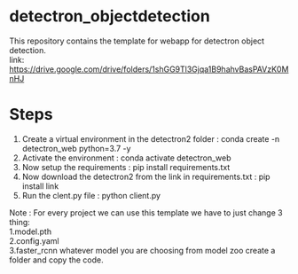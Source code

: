 # detectron_objectdetection
This repository contains the template for webapp for detectron object detection.<br>
link: https://drive.google.com/drive/folders/1shGG9Tl3Gjqa1B9hahvBasPAVzK0MnHJ<br>

# Steps 
  1. Create a virtual environment in the detectron2 folder : conda create -n detectron_web python=3.7 -y<br>
  2. Activate the environment : conda activate detectron_web<br>
  3. Now setup the requirements : pip install requirements.txt <br>
  4. Now download the detectron2 from the link in requirements.txt : pip install link<br>
  5. Run the clent.py file : python client.py<br>

Note : For every project we can use this template we have to just change 3 thing: <br>
  1.model.pth<br>
  2.config.yaml<br>
  3.faster_rcnn whatever model you are choosing from model zoo create a folder and copy the code.
